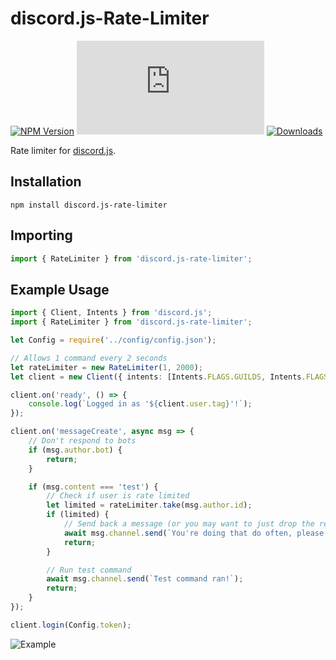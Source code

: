 # discord.js-Rate-Limiter

[![NPM Version](https://img.shields.io/npm/v/discord.js-rate-limiter.svg?maxAge=3600)](https://www.npmjs.com/package/discord.js-rate-limiter)
[![discord.js Version](https://img.shields.io/npm/dependency-version/discord.js-rate-limiter/peer/discord.js)](https://discord.js.org/)
[![Downloads](https://img.shields.io/npm/dt/discord.js-rate-limiter.svg?maxAge=3600)](https://www.npmjs.com/package/discord.js-rate-limiter)

Rate limiter for [discord.js](https://github.com/discordjs/discord.js/).

## Installation

`npm install discord.js-rate-limiter`

## Importing

```typescript
import { RateLimiter } from 'discord.js-rate-limiter';
```

## Example Usage

```typescript
import { Client, Intents } from 'discord.js';
import { RateLimiter } from 'discord.js-rate-limiter';

let Config = require('../config/config.json');

// Allows 1 command every 2 seconds
let rateLimiter = new RateLimiter(1, 2000);
let client = new Client({ intents: [Intents.FLAGS.GUILDS, Intents.FLAGS.GUILD_MESSAGES] });

client.on('ready', () => {
    console.log(`Logged in as '${client.user.tag}'!`);
});

client.on('messageCreate', async msg => {
    // Don't respond to bots
    if (msg.author.bot) {
        return;
    }

    if (msg.content === 'test') {
        // Check if user is rate limited
        let limited = rateLimiter.take(msg.author.id);
        if (limited) {
            // Send back a message (or you may want to just drop the request)
            await msg.channel.send(`You're doing that do often, please try again later!`);
            return;
        }

        // Run test command
        await msg.channel.send(`Test command ran!`);
        return;
    }
});

client.login(Config.token);
```

![Example](https://i.imgur.com/9HB4Mmo.png)
